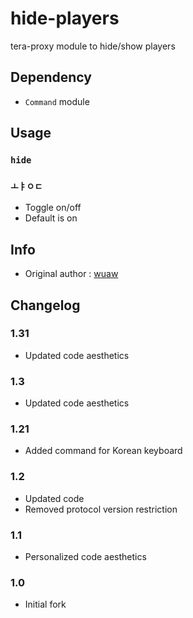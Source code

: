 # hide-players
tera-proxy module to hide/show players

## Dependency
- `Command` module

## Usage
### `hide`
### `ㅗㅑㅇㄷ`
- Toggle on/off
- Default is on

## Info
- Original author : [wuaw](https://github.com/wuaw)

## Changelog
### 1.31
- Updated code aesthetics
### 1.3
- Updated code aesthetics
### 1.21
- Added command for Korean keyboard
### 1.2
- Updated code
- Removed protocol version restriction
### 1.1
- Personalized code aesthetics
### 1.0
- Initial fork
